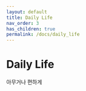 ```yaml
---
layout: default
title: Daily Life 
nav_order: 3
has_children: true
permalink: /docs/daily_life
---
```


# Daily Life
아무거나 편하게
